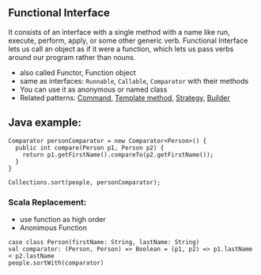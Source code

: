 ## Functional Interface

It consists of an interface with a single method with a name like run, execute, perform, apply, or some other generic verb. Functional Interface lets us call an object as if it were a function, which lets us pass verbs around our program rather than nouns.

 - also called Functor, Function object
 - same as interfaces: `Runnable`, `Callable`, `Comparator` with their methods
 - You can use it as anonymous or named class
 - Related patterns: [Command](), [Template method](), [Strategy](), [Builder]()

## Java example:
 ```
 Comparator personComparator = new Comparator<Person>() {
   public int compare(Person p1, Person p2) {
     return p1.getFirstName().compareTo(p2.getFirstName());
   }
 }
 
 Collections.sort(people, personComparator);
 ```

### Scala Replacement:
 - use function as high order
 - Anonimous Function
 ```
 case class Person(firstName: String, lastName: String)
 val comparator: (Person, Person) => Boolean = (p1, p2) => p1.lastName < p2.lastName
 people.sortWith(comparator)
 ```
 

  
